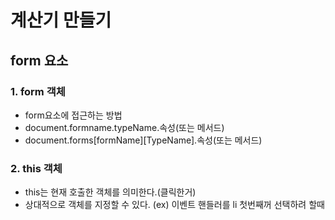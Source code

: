 # 계산기 만들기
## form 요소
### 1. form 객체
  - form요소에 접근하는 방법
  - document.formname.typeName.속성(또는 메서드)
  - document.forms[formName][TypeName].속성(또는 메서드)
### 2. this 객체
  - this는 현재 호출한 객체를 의미한다.(클릭한거)
  - 상대적으로 객체를 지정할 수 있다. (ex) 이벤트 핸들러를 li 첫번째꺼 선택하려 할때